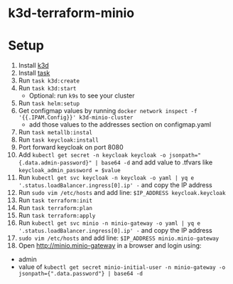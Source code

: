 # k3d-terraform-minio

# Setup

1. Install [k3d](https://k3d.io/v5.3.0/#installation)
2. Install [task](https://taskfile.dev/#/installation)
3. Run `task k3d:create`
4. Run `task k3d:start`
   - Optional: run `k9s` to see your cluster
5. Run `task helm:setup`
6. Get configmap values by running `docker network inspect -f '{{.IPAM.Config}}' k3d-minio-cluster`
   - add those values to the addresses section on configmap.yaml
7. Run `task metallb:instal`
8. Run `task keycloak:install`
9. Port forward keycloak on port 8080
10. Add `kubectl get secret -n keycloak keycloak -o jsonpath="{.data.admin-password}" | base64 -d` and add value to .tfvars like `keycloak_admin_password = $value`
11. Run `kubectl get svc keycloak -n keycloak -o yaml | yq e '.status.loadBalancer.ingress[0].ip' -` and copy the IP address
12. Run `sudo vim /etc/hosts` and add line: `$IP_ADDRESS keycloak.keycloak`
13. Run `task terraform:init`
14. Run `task terraform:plan`
15. Run `task terraform:apply`
16. Run `kubectl get svc minio -n minio-gateway -o yaml | yq e '.status.loadBalancer.ingress[0].ip' -` and copy the IP address
17. `sudo vim /etc/hosts` and add line: `$IP_ADDRESS minio.minio-gateway`
18. Open http://minio.minio-gateway in a browser and login using:

- admin
- value of `kubectl get secret minio-initial-user -n minio-gateway -o jsonpath={".data.password"} | base64 -d`
